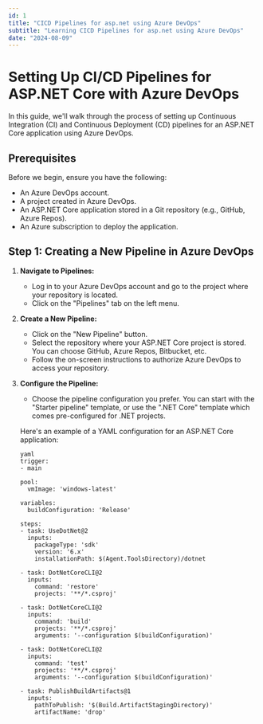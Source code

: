 ```yaml
---
id: 1
title: "CICD Pipelines for asp.net using Azure DevOps"
subtitle: "Learning CICD Pipelines for asp.net using Azure DevOps"
date: "2024-08-09"
---
```

# Setting Up CI/CD Pipelines for ASP.NET Core with Azure DevOps

In this guide, we'll walk through the process of setting up Continuous Integration (CI) and Continuous Deployment (CD) pipelines for an ASP.NET Core application using Azure DevOps.

## Prerequisites

Before we begin, ensure you have the following:

- An Azure DevOps account.
- A project created in Azure DevOps.
- An ASP.NET Core application stored in a Git repository (e.g., GitHub, Azure Repos).
- An Azure subscription to deploy the application.

## Step 1: Creating a New Pipeline in Azure DevOps

1. **Navigate to Pipelines:**
   - Log in to your Azure DevOps account and go to the project where your repository is located.
   - Click on the "Pipelines" tab on the left menu.

2. **Create a New Pipeline:**
   - Click on the "New Pipeline" button.
   - Select the repository where your ASP.NET Core project is stored. You can choose GitHub, Azure Repos, Bitbucket, etc.
   - Follow the on-screen instructions to authorize Azure DevOps to access your repository.

3. **Configure the Pipeline:**
   - Choose the pipeline configuration you prefer. You can start with the "Starter pipeline" template, or use the ".NET Core" template which comes pre-configured for .NET projects.

   Here's an example of a YAML configuration for an ASP.NET Core application:

   ```
   yaml
   trigger:
   - main

   pool:
     vmImage: 'windows-latest'

   variables:
     buildConfiguration: 'Release'

   steps:
   - task: UseDotNet@2
     inputs:
       packageType: 'sdk'
       version: '6.x'
       installationPath: $(Agent.ToolsDirectory)/dotnet

   - task: DotNetCoreCLI@2
     inputs:
       command: 'restore'
       projects: '**/*.csproj'

   - task: DotNetCoreCLI@2
     inputs:
       command: 'build'
       projects: '**/*.csproj'
       arguments: '--configuration $(buildConfiguration)'

   - task: DotNetCoreCLI@2
     inputs:
       command: 'test'
       projects: '**/*.csproj'
       arguments: '--configuration $(buildConfiguration)'

   - task: PublishBuildArtifacts@1
     inputs:
       pathToPublish: '$(Build.ArtifactStagingDirectory)'
       artifactName: 'drop'
```